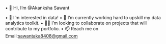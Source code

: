•	👋 Hi, I’m @Akanksha Sawant 

•	👀 I’m interested in data! 
•	🌱 I’m currently working hard to upskill my data analytics toolkit. 
•	🙏🏾 I’m looking to collaborate on projects that will contribute to my portfolio. 
•	📫 Reach me on Email:sawantaka8408@gmail.com



